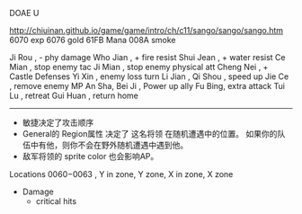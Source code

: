 
DOAE U


http://chiuinan.github.io/game/game/intro/ch/c11/sango/sango/sango.htm
6070 exp
6076 gold
61FB  Mana
008A smoke

Ji Rou , - phy damage
Who Jian ,  + fire resist
Shui Jean , + water resist
Ce Mian ,  stop enemy tac
Ji Mian , stop enemy physical att
Cheng Nei , + Castle Defenses
Yi Xin , enemy loss turn
Li Jian ,
Qi Shou , speed up
Jie Ce , remove enemy MP
An Sha,
Bei Ji , Power up ally
Fu Bing, extra attack
Tui Lu , retreat
Gui Huan , return home

-----

- 敏捷决定了攻击顺序
- General的 Region属性 决定了 这名将领 在随机遭遇中的位置。 如果你的队伍中有他，则你不会在野外随机遭遇中遇到他。
- 敌军将领的 sprite color 也会影响AP。

Locations  $0060-$0063  , Y in zone, Y zone,  X in zone, X zone
 

- Damage
    - critical hits

